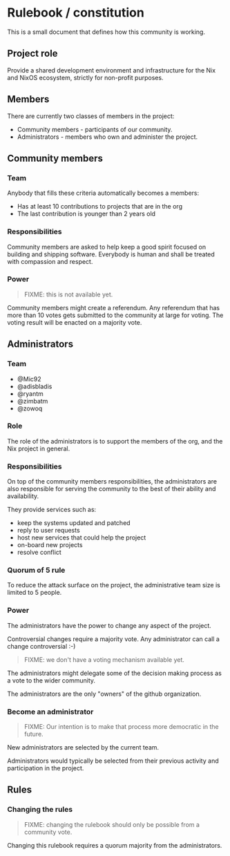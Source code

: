 # Rulebook / constitution

This is a small document that defines how this community is working.

## Project role

Provide a shared development environment and infrastructure for the Nix and
NixOS ecosystem, strictly for non-profit purposes.

## Members

There are currently two classes of members in the project:

* Community members - participants of our community.
* Administrators - members who own and administer the project.

## Community members

### Team

Anybody that fills these criteria automatically becomes a members:
* Has at least 10 contributions to projects that are in the org
* The last contribution is younger than 2 years old

### Responsibilities

Community members are asked to help keep a good spirit focused on building and
shipping software. Everybody is human and shall be treated with compassion and
respect.

### Power

> FIXME: this is not available yet.

Community members might create a referendum. Any referendum that has more than
10 votes gets submitted to the community at large for voting. The voting
result will be enacted on a majority vote.

## Administrators

### Team

* @Mic92
* @adisbladis
* @ryantm
* @zimbatm
* @zowoq

### Role

The role of the administrators is to support the members of the org, and the
Nix project in general.

### Responsibilities

On top of the community members responsibilities, the administrators are also
responsible for serving the community to the best of their ability and
availability.

They provide services such as:
* keep the systems updated and patched
* reply to user requests
* host new services that could help the project
* on-board new projects
* resolve conflict

### Quorum of 5 rule

To reduce the attack surface on the project, the administrative team size is
limited to 5 people.

### Power

The administrators have the power to change any aspect of the project.

Controversial changes require a majority vote. Any administrator can call a
change controversial :-)

> FIXME: we don't have a voting mechanism available yet.

The administrators might delegate some of the decision making process as a
vote to the wider community.

The administrators are the only "owners" of the github organization.

### Become an administrator

> FIXME: Our intention is to make that process more democratic in the future.

New administrators are selected by the current team.

Administrators would typically be selected from their previous activity and
participation in the project.

## Rules

### Changing the rules

> FIXME: changing the rulebook should only be possible from a community vote.

Changing this rulebook requires a quorum majority from the administrators.
